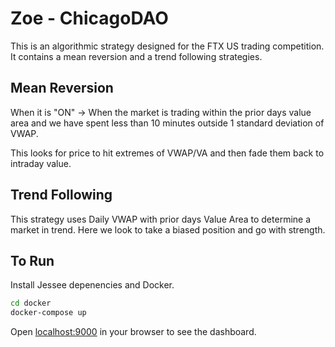 # Zoe - ChicagoDAO

This is an algorithmic strategy designed for the FTX US trading competition. It contains a mean reversion and a trend following strategies.

## Mean Reversion
When it is "ON" -> When the market is trading within the prior days value area and we have spent less than 10 minutes outside 1 standard deviation of VWAP.

This looks for price to hit extremes of VWAP/VA and then fade them back to intraday value. 

## Trend Following
This strategy uses Daily VWAP with prior days Value Area to determine a market in trend. Here we look to take a biased position and go with strength.


## To Run

Install Jessee depenencies and Docker.

```sh
cd docker
docker-compose up
```

Open [localhost:9000](http://localhost:9000) in your browser to see the dashboard. 